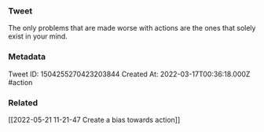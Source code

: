 ### Tweet
The only problems that are made worse with actions are the ones that solely exist in your mind.

### Metadata
Tweet ID: 1504255270423203844
Created At: 2022-03-17T00:36:18.000Z
#action

### Related
[[2022-05-21 11-21-47 Create a bias towards action]]


